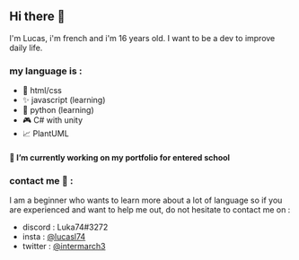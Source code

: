 ## Hi there 👋

I'm Lucas, i'm french and i'm 16 years old.
I want to be a dev to improve daily life.

### my language is :
- 🔗 html/css 
- ✨ javascript (learning)
- 🐍 python (learning) 
- 🎮 C# with unity 
- 📈 PlantUML

#### 🚧 I’m currently working on my portfolio for entered school

### contact me 📧 :
I am a beginner who wants to learn more about a lot of language so if you are experienced and want to help me out,
do not hesitate to contact me on : 
* discord : Luka74#3272
* insta : [@lucasl74](https://www.instagram.com/lucasl74/)
* twitter : [@intermarch3](https://twitter.com/intermarch3)
